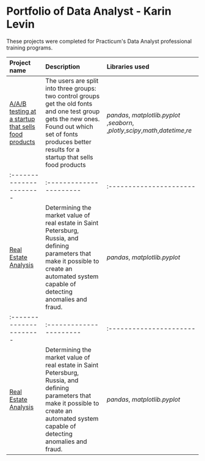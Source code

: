 # Portfolio  of Data Analyst - Karin Levin



These projects were completed for Practicum's Data Analyst   professional training programs.

| Project name | Description | Libraries used | 
| :---------------------- | :---------------------- | :---------------------- |
| [A/A/B testing at a startup that sells food products](project_1_KarinLevin) | The users are split into three groups: two control groups get the old fonts and one test group gets the new ones. Found out which set of fonts produces better results for a startup that sells food products| *pandas*, *matplotlib.pyplot* ,*seaborn*, ,*plotly*,*scipy*,*math*,*datetime*,*re*
| :---------------------- | :---------------------- | :---------------------- |
| [Real Estate Analysis](real_estate) | Determining the market value of real estate in Saint Petersburg, Russia, and defining parameters that make it possible to create an automated system capable of detecting anomalies and fraud. | *pandas*, *matplotlib.pyplot* |
| :---------------------- | :---------------------- | :---------------------- |
| [Real Estate Analysis](real_estate) | Determining the market value of real estate in Saint Petersburg, Russia, and defining parameters that make it possible to create an automated system capable of detecting anomalies and fraud. | *pandas*, *matplotlib.pyplot* |
